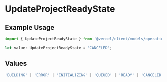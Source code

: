# UpdateProjectReadyState

## Example Usage

```typescript
import { UpdateProjectReadyState } from '@vercel/client/models/operations';

let value: UpdateProjectReadyState = 'CANCELED';
```

## Values

```typescript
'BUILDING' | 'ERROR' | 'INITIALIZING' | 'QUEUED' | 'READY' | 'CANCELED';
```
